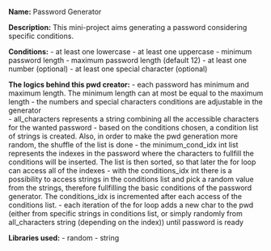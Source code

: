 **Name:**
Password Generator

**Description:**
This mini-project aims generating a password considering specific conditions.
    
**Conditions:**
    - at least one lowercase 
    - at least one uppercase 
    - minimum password length 
    - maximum password length (default 12) 
    - at least one number (optional)
    - at least one special character (optional)

**The logics behind this pwd creator:**
    - each password has minimum and maximum length. The minimum length can 
      at most be equal to the maximum length
    - the numbers and special characters conditions are adjustable in the 
      generator   
    - all_characters represents a string combining all the accessible 
      characters for the wanted password
    - based on the conditions chosen, a condition list of strings is 
      created. Also, in order to make the pwd generation more random, 
      the shuffle of the list is done
    - the minimum_cond_idx int list represents the indexes in the password
      where the characters to fullfill the conditions will be inserted. 
      The list is then sorted, so that later the for loop can access all 
      of the indexes
    - with the conditions_idx int there is a possibility to access strings 
      in the conditions list and pick a random value from the strings, 
      therefore fullfilling the basic conditions of the password generator.
      The conditions_idx is incremented after each access of the 
      conditions list.
    - each iteration of the for loop adds a new char to the pwd (either 
      from specific strings in conditions list, or simply randomly 
      from all_characters string (depending on the index)) until 
      password is ready

**Libraries used:**
    - random 
    - string